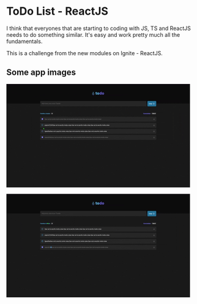 
# ToDo List - ReactJS

I think that everyones that are starting to coding with JS, TS and ReactJS needs to do something similar. It's easy and work pretty much all the fundamentals.

This is a challenge from the new modules on Ignite - ReactJS.

## Some app images

<p >
  <img src="src/assets/toReadMe/checking.gif" />
</p>

<p >
  <img src="src/assets/toReadMe/addAndDeleting.gif" />
</p>
